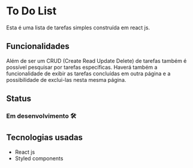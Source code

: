 # To Do List

Esta é uma lista de tarefas simples construída em react js.

## Funcionalidades
Além de ser um CRUD (Create Read Update Delete) de tarefas também é possível pesquisar por tarefas específicas.
Haverá também a funcionalidade de exibir as tarefas concluídas em outra página e a possibilidade de exclui-las nesta mesma página.

## Status
### Em desenvolvimento 🛠️

## Tecnologias usadas
- React js
- Styled components
